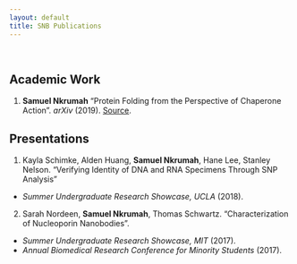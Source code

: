 ```yaml
---
layout: default
title: SNB Publications
---
```

<br/>

## Academic Work
1. **Samuel Nkrumah** “Protein Folding from the Perspective of Chaperone Action”. *arXiv* (2019). [Source](https://arxiv.org/abs/1911.11900).


## Presentations  
1. Kayla Schimke, Alden Huang, **Samuel Nkrumah**, Hane Lee, Stanley Nelson. “Verifying Identity of DNA and RNA Specimens Through SNP Analysis”
 -  *Summer Undergraduate Research Showcase, UCLA* (2018).

2. Sarah Nordeen, **Samuel Nkrumah**, Thomas Schwartz. “Characterization of Nucleoporin Nanobodies”. 
  - *Summer Undergraduate Research Showcase, MIT* (2017).
  - *Annual Biomedical Research Conference for Minority Students* (2017).


